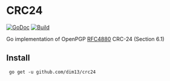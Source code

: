 # CRC24

[![GoDoc](https://godoc.org/github.com/dim13/crc24?status.svg)](https://godoc.org/github.com/dim13/crc24)
[![Build](https://github.com/dim13/crc24/workflows/build/badge.svg)](https://github.com/dim13/crc24/actions)

Go implementation of OpenPGP [RFC4880](https://tools.ietf.org/html/rfc4880#section-6.1) CRC-24 (Section 6.1)

## Install

     go get -u github.com/dim13/crc24
